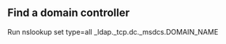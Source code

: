 Find a domain controller
------------------------
Run nslookup
  set type=all
  _ldap._tcp.dc._msdcs.DOMAIN_NAME
